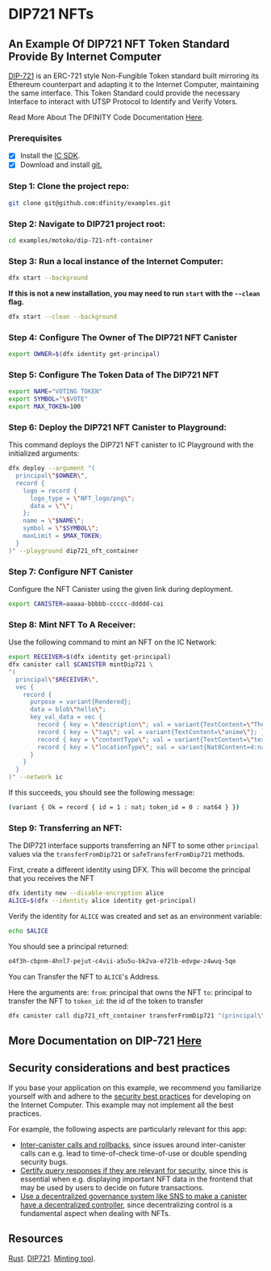 # DIP721 NFTs

## An Example Of DIP721 NFT Token Standard Provide By Internet Computer

[DIP-721](https://github.com/Psychedelic/DIP721) is an ERC-721 style Non-Fungible Token standard built mirroring its Ethereum counterpart and adapting it to the Internet Computer, maintaining the same interface.
This Token Standard could provide the necessary Interface to interact with UTSP Protocol to Identify and Verify Voters. 

Read More About The DFINITY Code Documentation [Here](https://github.com/dfinity/examples/tree/master/motoko/dip721-nft-container).


### Prerequisites 

- [x] Install the [IC SDK](https://internetcomputer.org/docs/current/developer-docs/setup/install/index.mdx).
- [x] Download and install [git.](https://git-scm.com/downloads)

 ### Step 1: Clone the project repo:

```bash
git clone git@github.com:dfinity/examples.git
```

 ### Step 2: Navigate to DIP721 project root:

```bash
cd examples/motoko/dip-721-nft-container
```

 ### Step 3: Run a local instance of the Internet Computer:

```bash
dfx start --background 
```

**If this is not a new installation, you may need to run `start` with the `--clean` flag.**

```bash
dfx start --clean --background
```

### Step 4: Configure The Owner of The DIP721 NFT Canister
```bash
export OWNER=$(dfx identity get-principal)
```

### Step 5: Configure The Token Data of The DIP721 NFT
```bash
export NAME="VOTING TOKEN"
export SYMBOL="\$VOTE"
export MAX_TOKEN=100
```
  
### Step 6: Deploy the DIP721 NFT Canister to Playground:

This command deploys the DIP721 NFT canister to IC Playground with the initialized arguments:

```bash
dfx deploy --argument "(
  principal\"$OWNER\", 
  record {
    logo = record {
      logo_type = \"NFT_logo/png\";
      data = \"\";
    };
    name = \"$NAME\";
    symbol = \"$SYMBOL\";
    maxLimit = $MAX_TOKEN;
  }
)" --playground dip721_nft_container
```

### Step 7: Configure NFT Canister

Configure the NFT Canister using the given link during deployment.

```bash
export CANISTER=aaaaa-bbbbb-ccccc-ddddd-cai
```

### Step 8: Mint NFT To A Receiver:

Use the following command to mint an NFT on the IC Network:

```bash
export RECEIVER=$(dfx identity get-principal)
dfx canister call $CANISTER mintDip721 \
"(
  principal\"$RECEIVER\", 
  vec { 
    record {
      purpose = variant{Rendered};
      data = blob\"hello\";
      key_val_data = vec {
        record { key = \"description\"; val = variant{TextContent=\"The NFT metadata can hold arbitrary metadata\"}; };
        record { key = \"tag\"; val = variant{TextContent=\"anime\"}; };
        record { key = \"contentType\"; val = variant{TextContent=\"text/plain\"}; };
        record { key = \"locationType\"; val = variant{Nat8Content=4:nat8} };
      }
    }
  }
)" --network ic
```

If this succeeds, you should see the following message:

```bash
(variant { Ok = record { id = 1 : nat; token_id = 0 : nat64 } })
```

### Step 9: Transferring an NFT:
The DIP721 interface supports transferring an NFT to some other `principal` values via the `transferFromDip721` or `safeTransferFromDip721` methods.

First, create a different identity using DFX. This will become the principal that you receives the NFT

```bash
dfx identity new --disable-encryption alice
ALICE=$(dfx --identity alice identity get-principal)
```

Verify the identity for `ALICE` was created and set as an environment variable:

```bash
echo $ALICE
```

You should see a principal returned:

```bash
o4f3h-cbpnm-4hnl7-pejut-c4vii-a5u5u-bk2va-e72lb-edvgw-z4wuq-5qe
```

You can Transfer the NFT to `ALICE`'s Address. 

Here the arguments are:
`from`: principal that owns the NFT
`to`: principal to transfer the NFT to
`token_id`: the id of the token to transfer

```bash
dfx canister call dip721_nft_container transferFromDip721 "(principal\"$(dfx identity get-principal)\", principal\"$ALICE\", 0)"
```


## More Documentation on DIP-721 [Here](https://github.com/dfinity/examples/tree/master/motoko/dip721-nft-container)


## Security considerations and best practices

If you base your application on this example, we recommend you familiarize yourself with and adhere to the [security best practices](https://internetcomputer.org/docs/current/references/security/) for developing on the Internet Computer. This example may not implement all the best practices.

For example, the following aspects are particularly relevant for this app:
* [Inter-canister calls and rollbacks](https://internetcomputer.org/docs/current/references/security/rust-canister-development-security-best-practices/#inter-canister-calls-and-rollbacks), since issues around inter-canister calls can e.g. lead to time-of-check time-of-use or double spending security bugs.
* [Certify query responses if they are relevant for security](https://internetcomputer.org/docs/current/references/security/general-security-best-practices#certify-query-responses-if-they-are-relevant-for-security), since this is essential when e.g. displaying important NFT data in the frontend that may be used by users to decide on future transactions.
* [Use a decentralized governance system like SNS to make a canister have a decentralized controller](https://internetcomputer.org/docs/current/references/security/rust-canister-development-security-best-practices#use-a-decentralized-governance-system-like-sns-to-make-a-canister-have-a-decentralized-controller), since decentralizing control is a fundamental aspect when dealing with NFTs.


## Resources
[Rust](https://rustup.rs).
[DIP721](https://github.com/Psychedelic/DIP721).
[Minting tool](https://github.com/dfinity/experimental-minting-tool).

